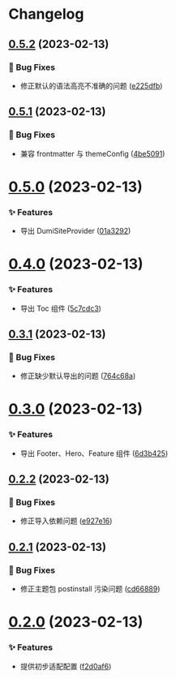 # Changelog

## [0.5.2](https://github.com/arvinxx/dumi-theme-antd-style/compare/v0.5.1...v0.5.2) (2023-02-13)

### 🐛 Bug Fixes

- 修正默认的语法高亮不准确的问题 ([e225dfb](https://github.com/arvinxx/dumi-theme-antd-style/commit/e225dfb))

## [0.5.1](https://github.com/arvinxx/dumi-theme-antd-style/compare/v0.5.0...v0.5.1) (2023-02-13)

### 🐛 Bug Fixes

- 兼容 frontmatter 与 themeConfig ([4be5091](https://github.com/arvinxx/dumi-theme-antd-style/commit/4be5091))

# [0.5.0](https://github.com/arvinxx/dumi-theme-antd-style/compare/v0.4.0...v0.5.0) (2023-02-13)

### ✨ Features

- 导出 DumiSiteProvider ([01a3292](https://github.com/arvinxx/dumi-theme-antd-style/commit/01a3292))

# [0.4.0](https://github.com/arvinxx/dumi-theme-antd-style/compare/v0.3.1...v0.4.0) (2023-02-13)

### ✨ Features

- 导出 Toc 组件 ([5c7cdc3](https://github.com/arvinxx/dumi-theme-antd-style/commit/5c7cdc3))

## [0.3.1](https://github.com/arvinxx/dumi-theme-antd-style/compare/v0.3.0...v0.3.1) (2023-02-13)

### 🐛 Bug Fixes

- 修正缺少默认导出的问题 ([764c68a](https://github.com/arvinxx/dumi-theme-antd-style/commit/764c68a))

# [0.3.0](https://github.com/arvinxx/dumi-theme-antd-style/compare/v0.2.2...v0.3.0) (2023-02-13)

### ✨ Features

- 导出 Footer、Hero、Feature 组件 ([6d3b425](https://github.com/arvinxx/dumi-theme-antd-style/commit/6d3b425))

## [0.2.2](https://github.com/arvinxx/dumi-theme-antd-style/compare/v0.2.1...v0.2.2) (2023-02-13)

### 🐛 Bug Fixes

- 修正导入依赖问题 ([e927e16](https://github.com/arvinxx/dumi-theme-antd-style/commit/e927e16))

## [0.2.1](https://github.com/arvinxx/dumi-theme-antd-style/compare/v0.2.0...v0.2.1) (2023-02-13)

### 🐛 Bug Fixes

- 修正主题包 postinstall 污染问题 ([cd66889](https://github.com/arvinxx/dumi-theme-antd-style/commit/cd66889))

# [0.2.0](https://github.com/arvinxx/dumi-theme-antd-style/compare/v0.1.0...v0.2.0) (2023-02-13)

### ✨ Features

- 提供初步适配配置 ([f2d0af6](https://github.com/arvinxx/dumi-theme-antd-style/commit/f2d0af6))
